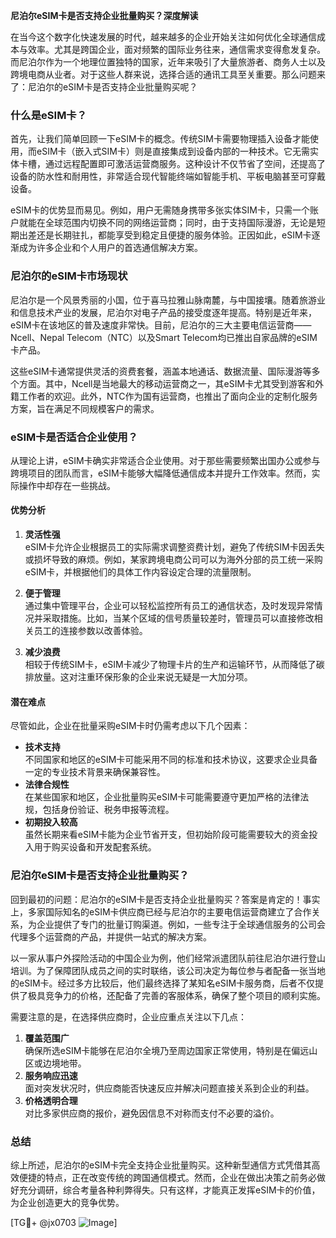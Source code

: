 **尼泊尔eSIM卡是否支持企业批量购买？深度解读**

在当今这个数字化快速发展的时代，越来越多的企业开始关注如何优化全球通信成本与效率。尤其是跨国企业，面对频繁的国际业务往来，通信需求变得愈发复杂。而尼泊尔作为一个地理位置独特的国家，近年来吸引了大量旅游者、商务人士以及跨境电商从业者。对于这些人群来说，选择合适的通讯工具至关重要。那么问题来了：尼泊尔的eSIM卡是否支持企业批量购买呢？

### 什么是eSIM卡？
首先，让我们简单回顾一下eSIM卡的概念。传统SIM卡需要物理插入设备才能使用，而eSIM卡（嵌入式SIM卡）则是直接集成到设备内部的一种技术。它无需实体卡槽，通过远程配置即可激活运营商服务。这种设计不仅节省了空间，还提高了设备的防水性和耐用性，非常适合现代智能终端如智能手机、平板电脑甚至可穿戴设备。

eSIM卡的优势显而易见。例如，用户无需随身携带多张实体SIM卡，只需一个账户就能在全球范围内切换不同的网络运营商；同时，由于支持国际漫游，无论是短期出差还是长期驻扎，都能享受到稳定且便捷的服务体验。正因如此，eSIM卡逐渐成为许多企业和个人用户的首选通信解决方案。

### 尼泊尔的eSIM卡市场现状
尼泊尔是一个风景秀丽的小国，位于喜马拉雅山脉南麓，与中国接壤。随着旅游业和信息技术产业的发展，尼泊尔对电子产品的接受度逐年提高。特别是近年来，eSIM卡在该地区的普及速度非常快。目前，尼泊尔的三大主要电信运营商——Ncell、Nepal Telecom（NTC）以及Smart Telecom均已推出自家品牌的eSIM卡产品。

这些eSIM卡通常提供灵活的资费套餐，涵盖本地通话、数据流量、国际漫游等多个方面。其中，Ncell是当地最大的移动运营商之一，其eSIM卡尤其受到游客和外籍工作者的欢迎。此外，NTC作为国有运营商，也推出了面向企业的定制化服务方案，旨在满足不同规模客户的需求。

### eSIM卡是否适合企业使用？
从理论上讲，eSIM卡确实非常适合企业使用。对于那些需要频繁出国办公或参与跨境项目的团队而言，eSIM卡能够大幅降低通信成本并提升工作效率。然而，实际操作中却存在一些挑战。

#### 优势分析
1. **灵活性强**  
   eSIM卡允许企业根据员工的实际需求调整资费计划，避免了传统SIM卡因丢失或损坏导致的麻烦。例如，某家跨境电商公司可以为海外分部的员工统一采购eSIM卡，并根据他们的具体工作内容设定合理的流量限制。

2. **便于管理**  
   通过集中管理平台，企业可以轻松监控所有员工的通信状态，及时发现异常情况并采取措施。比如，当某个区域的信号质量较差时，管理员可以直接修改相关员工的连接参数以改善体验。

3. **减少浪费**  
   相较于传统SIM卡，eSIM卡减少了物理卡片的生产和运输环节，从而降低了碳排放量。这对注重环保形象的企业来说无疑是一大加分项。

#### 潜在难点
尽管如此，企业在批量采购eSIM卡时仍需考虑以下几个因素：
- **技术支持**  
  不同国家和地区的eSIM卡可能采用不同的标准和技术协议，这要求企业具备一定的专业技术背景来确保兼容性。
- **法律合规性**  
  在某些国家和地区，企业批量购买eSIM卡可能需要遵守更加严格的法律法规，包括身份验证、税务申报等流程。
- **初期投入较高**  
  虽然长期来看eSIM卡能为企业节省开支，但初始阶段可能需要较大的资金投入用于购买设备和开发配套系统。

### 尼泊尔eSIM卡是否支持企业批量购买？
回到最初的问题：尼泊尔的eSIM卡是否支持企业批量购买？答案是肯定的！事实上，多家国际知名的eSIM卡供应商已经与尼泊尔的主要电信运营商建立了合作关系，为企业提供了专门的批量订购渠道。例如，一些专注于全球通信服务的公司会代理多个运营商的产品，并提供一站式的解决方案。

以一家从事户外探险活动的中国企业为例，他们经常派遣团队前往尼泊尔进行登山培训。为了保障团队成员之间的实时联络，该公司决定为每位参与者配备一张当地的eSIM卡。经过多方比较后，他们最终选择了某知名eSIM卡服务商，后者不仅提供了极具竞争力的价格，还配备了完善的客服体系，确保了整个项目的顺利实施。

需要注意的是，在选择供应商时，企业应重点关注以下几点：
1. **覆盖范围广**  
   确保所选eSIM卡能够在尼泊尔全境乃至周边国家正常使用，特别是在偏远山区或边境地带。
2. **服务响应迅速**  
   面对突发状况时，供应商能否快速反应并解决问题直接关系到企业的利益。
3. **价格透明合理**  
   对比多家供应商的报价，避免因信息不对称而支付不必要的溢价。

### 总结
综上所述，尼泊尔的eSIM卡完全支持企业批量购买。这种新型通信方式凭借其高效便捷的特点，正在改变传统的跨国通信模式。然而，企业在做出决策之前务必做好充分调研，综合考量各种利弊得失。只有这样，才能真正发挥eSIM卡的价值，为企业创造更大的竞争优势。

[TG💪+ @jx0703 ![Image](https://github.com/user-attachments/assets/dbca1d08-cadb-493c-b0ec-ad6f7a83f270)]